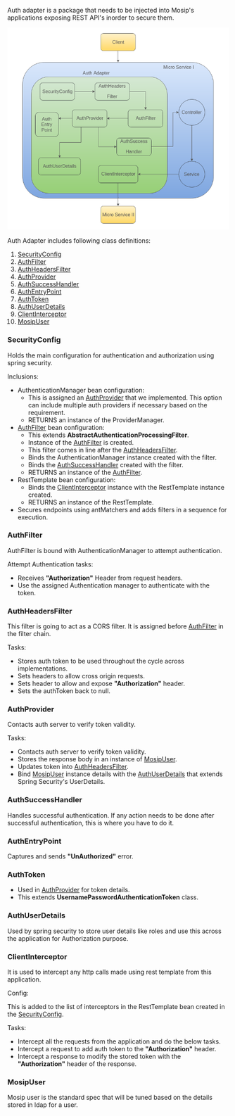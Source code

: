Auth adapter is a package that needs to be injected into Mosip's applications exposing REST API's inorder to secure them.

![Auth Adapter Flow](_images/arch_diagrams/auth/auth_adapter_flow.png)

Auth Adapter includes following class definitions:
1. [SecurityConfig](#SecurityConfig)
2. [AuthFilter](#AuthFilter)
3. [AuthHeadersFilter](#AuthHeadersFilter)
4. [AuthProvider](#AuthProvider)
5. [AuthSuccessHandler](#AuthSuccessHandler)
6. [AuthEntryPoint](#AuthEntryPoint)
7. [AuthToken](#AuthToken)
8. [AuthUserDetails](#AuthUserDetails)
9. [ClientInterceptor](#ClientInterceptor)
10. [MosipUser](#MosipUser)

### SecurityConfig
Holds the main configuration for authentication and authorization using spring security.

Inclusions:
* AuthenticationManager bean configuration:
    * This is assigned an [AuthProvider](#AuthProvider) that we implemented. This option can include multiple auth providers if necessary based on the requirement.
    * RETURNS an instance of the ProviderManager.
* [AuthFilter](#AuthFilter) bean configuration:
    * This extends **AbstractAuthenticationProcessingFilter**.
    * Instance of the [AuthFilter](#AuthFilter) is created.
    * This filter comes in line after the [AuthHeadersFilter](#AuthHeadersFilter).
    * Binds the AuthenticationManager instance created with the filter.
    * Binds the [AuthSuccessHandler](#AuthSuccessHandler) created with the filter.
    * RETURNS an instance of the [AuthFilter](#AuthFilter).
* RestTemplate bean configuration:
    * Binds the [ClientInterceptor](#ClientInterceptor) instance with the RestTemplate instance created.
    * RETURNS an instance of the RestTemplate.
* Secures endpoints using antMatchers and adds filters in a sequence for execution.
 
### AuthFilter
AuthFilter is bound with AuthenticationManager to attempt authentication.

Attempt Authentication tasks:
* Receives **"Authorization"** Header from request headers.
* Use the assigned Authentication manager to authenticate with the token.

### AuthHeadersFilter
This filter is going to act as a CORS filter. It is assigned before [AuthFilter](#AuthFilter) in the filter chain.

Tasks:
* Stores auth token to be used throughout the cycle across implementations.
* Sets headers to allow cross origin requests.
* Sets header to allow and expose **"Authorization"** header.
* Sets the authToken back to null.

### AuthProvider
Contacts auth server to verify token validity.

Tasks:
* Contacts auth server to verify token validity.
* Stores the response body in an instance of [MosipUser](#MosipUser).
* Updates token into [AuthHeadersFilter](#AuthHeadersFilter).
* Bind [MosipUser](#MosipUser) instance details with the [AuthUserDetails](#AuthUserDetails) that extends Spring Security's UserDetails.

### AuthSuccessHandler
Handles successful authentication. If any action needs to be done after successful authentication, this is where you have to do it.

### AuthEntryPoint
Captures and sends **"UnAuthorized"** error.

### AuthToken
* Used in [AuthProvider](#AuthProvider) for token details.
* This extends **UsernamePasswordAuthenticationToken** class.

### AuthUserDetails
Used by spring security to store user details like roles and use this across the application for Authorization purpose.

### ClientInterceptor
It is used to intercept any http calls made using rest template from this application.

Config:

This is added to the list of interceptors in the RestTemplate bean created in the [SecurityConfig](#SecurityConfig).

Tasks:
* Intercept all the requests from the application and do the below tasks.
* Intercept a request to add auth token to the **"Authorization"** header.
* Intercept a response to modify the stored token with the **"Authorization"** header of the response.

### MosipUser
Mosip user is the standard spec that will be tuned based on the details stored in ldap for a user.